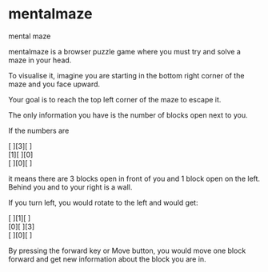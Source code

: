 mentalmaze
==========

mental maze

mentalmaze is a browser puzzle game where you must try and solve a maze in your head. 

To visualise it, imagine you are starting in the bottom right corner of the maze and you face upward. 

Your goal is to reach the top left corner of the maze to escape it.

The only information you have is the number of blocks open next to you.

If the numbers are

[ ][3][ ]<br>
[1][ ][0]<br>
[ ][0][ ]<br>

it means there are 3 blocks open in front of you and 1 block open on the left. 
Behind you and to your right is a wall.

If you turn left, you would rotate to the left and would get:

[ ][1][ ]<br>
[0][ ][3]<br>
[ ][0][ ]<br>

By pressing the forward key or Move button, you would move one block forward and get new information about the block you are in.
